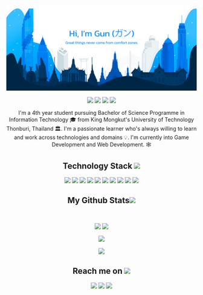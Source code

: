 <!--
**gungaming/gungaming** is a ✨ _special_ ✨ repository because its `README.md` (this file) appears on your GitHub profile.

Here are some ideas to get you started:

- 🔭 I’m currently working on ...
- 🌱 I’m currently learning ...
- 👯 I’m looking to collaborate on ...
- 🤔 I’m looking for help with ...
- 💬 Ask me about ...
- 📫 How to reach me: ...
- 😄 Pronouns: ...
- ⚡ Fun fact: ...
-->

<p align="center">
 
</p align="center">
<img src="https://github.com/gungaming/gungaming/blob/609488374632fdeda548383cb101391d8d8bc565/images/banner-github.png" />

<p align="center">
 
 <img src="https://badges.pufler.dev/visits/gungaming/gungaming"/> 
 <img src="https://badges.pufler.dev/years/gungaming"/>
 <img src="https://badges.pufler.dev/repos/gungaming"/>
 <img src="https://badges.pufler.dev/commits/monthly/gungaming" />

</p>

<p align="center">
  I'm a 4th year student pursuing Bachelor of Science Programme in Information Technology 🎓 from King Mongkut's University of Technology Thonburi, Thailand 🏛. I'm a passionate learner who's always willing to learn and work across technologies and domains 💡. I'm currently into Game Development and Web Development. 🕸️ 
</p>  

<h2 align="center">Technology Stack <img src="https://github.com/ritik307/ritik307/blob/main/images/laptop.gif" width="50"></h2>

<p align="center">
 <img src="https://img.shields.io/badge/C-00599C?style=flat-square&logo=c&logoColor=white"/>
<img src="https://img.shields.io/badge/-java-E34A86?style=flat-square&logo=java"/>
<img src="https://img.shields.io/badge/-HTML5-E34F26?style=flat-square&logo=html5&logoColor=white"/>
<img src="https://img.shields.io/badge/-CSS3-1572B6?style=flat-square&logo=css3"/>
<img src="https://img.shields.io/badge/-Bootstrap-563D7C?style=flat-square&logo=bootstrap"/>
<img src="https://img.shields.io/badge/-JavaScript-black?style=flat-square&logo=javascript"/>
<img src="https://img.shields.io/badge/-Nodejs-black?style=flat-square&logo=Node.js"/>
<img src="https://img.shields.io/badge/-React-black?style=flat-square&logo=react"/>
<img src="https://img.shields.io/badge/-Git-black?style=flat-square&logo=git"/>
<img src="https://img.shields.io/badge/-GitHub-black?style=flat-square&logo=github"/>
</p>


<h2 align="center">
  My Github Stats<img src="https://media.giphy.com/media/VgCDAzcKvsR6OM0uWg/giphy.gif" width="50">
</h2>
 
<br>

<p align = "center">
  <img  src = "https://github-readme-stats.vercel.app/api?username=gungaming&show_icons=true&theme=tokyonight&line_height=27">
  <img src = "https://github-readme-stats.vercel.app/api/top-langs/?username=gungaming&hide=html,css,java,shaderlab,kotlin,hlsl&theme=tokyonight">
</p>

<p align = "center">
 <img  src="https://github-readme-streak-stats.herokuapp.com/?user=gungaming&show_icons=true&locale=en&layout=compact&theme=tokyonight&line_height=0" />
</p> 

<p align = "center">
 <img src="https://activity-graph.herokuapp.com/graph?username=gungaming&theme=tokyonight">
</p> 

<h2 align="center">Reach me on <img src="https://media0.giphy.com/media/jqNPzdTTxQfOgOqpO4/source.gif" width="50"></h2>

<p align="center">
  
<!-- <img src="https://img.shields.io/badge/-ritik-purple?style=flat-square&logo=instagram&logoColor=white&link=https://www.instagram.com/pinkdogg307/"/> -->
<img src="https://img.shields.io/badge/-voragun2543-c14438?style=flat-square&logo=Gmail&logoColor=white&link=mailto:voragun2543@gmail.com"/>
<img src="https://img.shields.io/badge/-sharinogan-blue?style=flat-square&logo=Instragram&logoColor=white&link=https://www.instagram.com/sharinogan/"/>
<img src="https://img.shields.io/badge/-Gunner Suphawong-blue?style=flat-square&logo=Facebook&logoColor=white&link=https://www.facebook.com/gungamecreator/"/>

</p>
